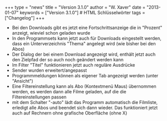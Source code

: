 +++
type = "news"
title = "Version 3.1.0"
author = "W. Xaver"
date = "2013-01-07"
keywords = ["Version 3.1.0"] # HTML Schlüsselwörter
tags = ["Changelog"]
+++

- Bei den Downloads gibt es jetzt eine Fortschrittsanzeige die in "Prozent" anzeigt, wieviel schon geladen wurde
- In den Programmsets kann jetzt auch für Downloads eingestellt werden, dass ein Unterverzeichnis "Thema" angelegt wird (wie bisher bei den Abos)
- Der Dialog der bei einem Download angezeigt wird, enthält jetzt auch den Zielpfad der so auch noch geändert werden kann
- Im Filter "Titel" funktionieren jetzt auch reguläre Ausdrücke
- Sender wurden erweitert/angepasst
- Programmmeldungen können als eigener Tab angezeigt werden (unter "Ansicht")
- Eine Filtereinstellung kann als Abo (Kontextmenü Maus) übernommen werden, es werden dann alle Filme geladen, auf die die Filtereinstellungen passen
- mit dem Schalter "-auto" lädt das Programm automatisch die Filmliste, erledigt alle Abos und beendet sich dann wieder. Das funktioniert jetzt auch auf Rechnern ohne grafische Oberfläche (ohne X)